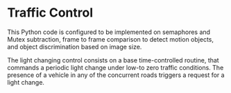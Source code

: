 # Traffic Control

This Python code is configured to be implemented on semaphores and Mutex  subtraction, frame to frame comparison to detect motion objects, and object discrimination based on image size.

The light changing control consists on a base time-controlled routine, that commands a periodic light change under low-to zero traffic conditions. The presence of a vehicle in any of the concurrent roads triggers a request for a light change.

